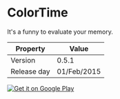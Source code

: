 ColorTime
=========

It's a funny to evaluate your memory.

Property | Value
-------- | -----
Version | 0.5.1
Release day | 01/Feb/2015

[![Get it on Google Play](http://www.android.com/images/brand/get_it_on_play_logo_small.png)](https://play.google.com/store/apps/details?id=com.nullpoint.colortime)

